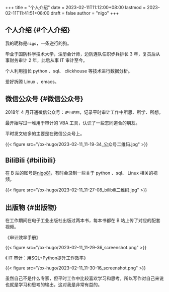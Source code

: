 +++
title = "个人介绍"
date = 2023-02-11T11:12:00+08:00
lastmod = 2023-02-11T11:41:51+08:00
draft = false
author = "nigo"
+++

## 个人介绍 {#个人介绍}

我的昵称是`nigo`，一条逆行的狗。

毕业于国防科学技术大学，注册会计师，边防连队任职步兵排长 3 年，复员后从事财务审计 2 年，此后从事 IT 审计至今。

个人利用擅长 python 、sql、 clickhouse 等技术进行数据分析。

爱好折腾 Linux 、emacs。


## 微信公众号 {#微信公众号}

2018年 4 月开通微信公众号：`逆行的狗`，记录平时审计工作中所思、所学、所想。

最开始写过一堆用于审计的 VBA 工具，认识了一些志同道合的朋友。

平时发文较多的主要是在微信公众号上。

{{< figure src="/ox-hugo/2023-02-11_11-19-34_公众号二维码.jpg" >}}


## BiliBili {#bilibili}

在 B 站的账号是[nigo81](https://space.bilibili.com/229695603)，有时会录制一些关于 python 、sql、 Linux 相关的视频。

{{< figure src="/ox-hugo/2023-02-11_11-27-08_bilibili二维码.jpg" >}}


## 出版物 {#出版物}

在工作期间在电子工业出版社出版过两本书，每本书都在 B 站上传了对应的配套视频。

《审计效率手册》

{{< figure src="/ox-hugo/2023-02-11_11-29-36_screenshot.png" >}}

《 IT 审计：用SQL+Python提升工作效率》

{{< figure src="/ox-hugo/2023-02-11_11-30-16_screenshot.png" >}}

虽然自己不是什么专家，但平时工作中比较喜欢学习和思考，所以写作对自己来说也就是学习和思考的输出，这对我是非常有益的。
